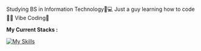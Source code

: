 Studying BS in Information Technology📝💻
Just a guy learning how to code👨‍💻
Vibe Coding🫶

**My Current Stacks :**

[![My Skills](https://skillicons.dev/icons?i=html,css,js,bootstrap,java,python,php,nodejs,cpp,mysql,sqlite,express,django,figma,git)](https://skillicons.dev)





